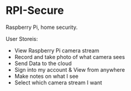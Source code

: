 # RPI-Secure
Raspberry Pi, home security.


User Storeis:
  - View Raspberry Pi camera stream
  - Record and take photo of what camera sees
  - Send Data to the cloud
  - Sign into my account & View from anywhere
  - Make notes on what I see
  - Select which camera stream I want
  
